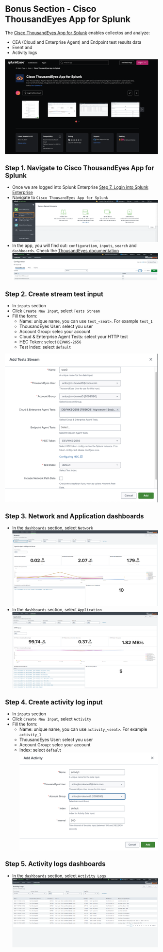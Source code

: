 
# Bonus Section - Cisco ThousandEyes App for Splunk

The [Cisco ThousandEyes App for Splunk](https://splunkbase.splunk.com/app/7719) enables collectos and analyze:

- CEA (Cloud and Enterprise Agent) and Endpoint test results data
- Event and
- Activity logs

![SplunkBase](img/thousandEyesApp/splunkbase.png)

## Step 1. Navigate to Cisco ThousandEyes App for Splunk 

- Once we are logged into Splunk Enterprise [Step 7. Login into Splunk Enterprise](#step-7-login-into-splunk-enterprise)
- Navigate to `Cisco ThousandEyes App for Splunk`
![navigate app](img/thousandEyesApp/navigate_app.png)
- In the app, you will find out: `configuration`, `inputs`, `search` and `dashboards`. Check the [ThousandEyes documentation](https://docs.thousandeyes.com/product-documentation/integration-guides/custom-built-integrations/splunk-app)
![configuration](img/thousandEyesApp/configuration.png)

## Step 2. Create stream test input

- In `inputs` section
- Click `Create New Input`, select `Tests Stream`
- Fill the form:
    - Name: unique name, you can use `test_<seat>`. For example `test_1`
    - ThousandEyes User: select you user
    - Account Group: selec your account
    - Cloud & Enterprise Agent Tests: select your HTTP test
    - HEC Token: select `DEVWKS-2656`
    - Test Index: select `default`

![stream Input](img/thousandEyesApp/streamInput.png)

## Step 3. Network and Application dashboards

- In the `dashboards` section, select `Network` 
![dashboard_network](img/thousandEyesApp/dashboard_network.png)
- In the `dashboards` section, select `Application`
![dashboard_application](img/thousandEyesApp/dashboard_application.png)

## Step 4. Create activity log input

- In `inputs` section
- Click `Create New Input`, select `Activity`
- Fill the form:
    - Name: unique name, you can use `activity_<seat>`. For example `activity_1`
    - ThousandEyes User: select you user
    - Account Group: selec your account
    - Index: select `default`
![Activity Input](img/thousandEyesApp/inputActivity.png)

## Step 5. Activity logs dashboards

- In the `dashboards` section, select `Activity Logs` 
![dashboard_activity_logs](img/thousandEyesApp/dashboard_activity_logs.png)
